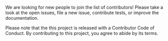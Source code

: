 We are looking for new people to join the list of contributors! Please take a look at the open issues, file a new issue, contribute tests, or improve the documentation. 

Please note that the this project is released with a Contributor Code of Conduct. By contributing to this project, you agree to abide by its terms.
